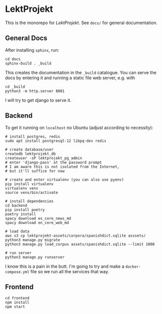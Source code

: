 # LektProjekt

This is the monorepo for _LektProjekt_. See `docs/` for general documentation.

## General Docs

After installing `sphinx`, run:

```
cd docs
sphinx-build . _build
```

This creates the documentation in the `_build` catalogue. You can serve the docs by entering it and running a static file web server, e.g. with

```
cd _build
python3 -m http.server 8001
```

I will try to get django to serve it.

## Backend

To get it running on `localhost` no Ubuntu (adjust according to necessity):

```
# install postgres, redis
sudo apt install postgresql-12 libpq-dev redis

# create database/user
createdb lektprojekt_db
createuser -sP lektprojekt_pg_admin
# enter 'django-pass' at the password prompt
# I am aware this is not isolated from the Internet,
# but it'll suffice for now

# create and enter virtualenv (you can also use pyenv)
pip install virtualenv
virtualenv venv
source venv/bin/activate

# install dependencies
cd backend
pip install poetry
poetry install
spacy download es_core_news_md
spacy download en_core_web_md

# load data
aws s3 cp lektprojekt-assets/corpora/spanishdict.sqlite asssets/
python3 manage.py migrate
python3 manage.py load_corpus assets/spanishdict.sqlite --limit 1000

# run server
python3 manage.py runserver
```

I know this is a pain in the butt. I'm going to try and make a `docker-compose.yml` file so we run all the services that way.

## Frontend

```
cd frontend
npm install
npm start
```
